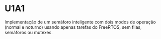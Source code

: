 # U1A1
Implementação de um semáforo inteligente com dois modos de operação (normal e noturno) usando apenas tarefas do FreeRTOS, sem filas, semáforos ou mutexes.
